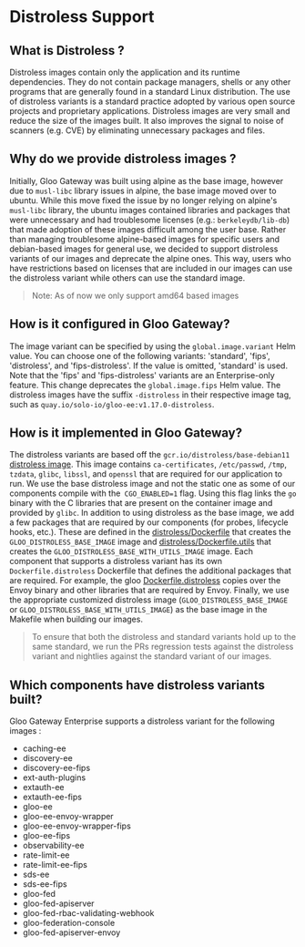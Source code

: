 # Distroless Support

## What is Distroless ?
Distroless images contain only the application and its runtime dependencies. They do not contain package managers, shells or any other programs that are generally found in a standard Linux distribution.
The use of distroless variants is a standard practice adopted by various open source projects and proprietary applications. Distroless images are very small and reduce the size of the images built. It also improves the signal to noise of scanners (e.g. CVE) by eliminating unnecessary packages and files.

## Why do we provide distroless images ?
Initially, Gloo Gateway was built using alpine as the base image, however due to `musl-libc` library issues in alpine, the base image moved over to ubuntu.
While this move fixed the issue by no longer relying on alpine's `musl-libc` library, the ubuntu images contained libraries and packages that were unnecessary and had troublesome licenses (e.g.: `berkeleydb/lib-db`) that made adoption of these images difficult among the user base.
Rather than managing troublesome alpine-based images for specific users and debian-based images for general use, we decided to support distroless variants of our images and deprecate the alpine ones. This way, users who have restrictions based on licenses that are included in our images can use the distroless variant while others can use the standard image.
> Note: As of now we only support amd64 based images

## How is it configured in Gloo Gateway?
The image variant can be specified by using the `global.image.variant` Helm value. You can choose one of the following variants: 'standard', 'fips', 'distroless', and 'fips-distroless'. If the value is omitted, 'standard' is used. Note that the 'fips' and 'fips-distroless' variants are an Enterprise-only feature. This change deprecates the `global.image.fips` Helm value.
The distroless images have the suffix `-distroless` in their respective image tag, such as `quay.io/solo-io/gloo-ee:v1.17.0-distroless`.

## How is it implemented in Gloo Gateway?
The distroless variants are based off the `gcr.io/distroless/base-debian11` [distroless image](https://github.com/GoogleContainerTools/distroless/blob/main/base/README.md#image-contents). This image contains `ca-certificates`, `/etc/passwd`, `/tmp`, `tzdata`, `glibc`, `libssl`, and `openssl` that are required for our application to run. We use the base distroless image and not the static one as some of our components compile with the` CGO_ENABLED=1` flag. Using this flag links the `go` binary with the C libraries  that are present on the container image and provided by `glibc`.
In addition to using distroless as the base image, we add a few packages that are required by our components (for probes, lifecycle hooks, etc.). These are defined in the [distroless/Dockerfile](https://github.com/solo-io/gloo/blob/main/projects/distroless/Dockerfile) that creates the `GLOO_DISTROLESS_BASE_IMAGE` image and [distroless/Dockerfile.utils](https://github.com/solo-io/gloo/blob/main/projects/distroless/Dockerfile.utils) that creates the `GLOO_DISTROLESS_BASE_WITH_UTILS_IMAGE` image.
Each component that supports a distroless variant has its own `Dockerfile.distroless` Dockerfile that defines the additional packages that are required. For example, the gloo [Dockerfile.distroless](https://github.com/solo-io/gloo/blob/main/projects/gloo/cmd/Dockerfile.distroless) copies over the Envoy binary and other libraries that are required by Envoy.
Finally, we use the appropriate customized distroless image (`GLOO_DISTROLESS_BASE_IMAGE` or `GLOO_DISTROLESS_BASE_WITH_UTILS_IMAGE`) as the base image in the Makefile when building our images.
> To ensure that both the distroless and standard variants hold up to the same standard, we run the PRs regression tests against the distroless variant and nightlies against the standard variant of our images.

## Which components have distroless variants built?
Gloo Gateway Enterprise supports a distroless variant for the following images :
- caching-ee
- discovery-ee
- discovery-ee-fips
- ext-auth-plugins
- extauth-ee
- extauth-ee-fips
- gloo-ee
- gloo-ee-envoy-wrapper
- gloo-ee-envoy-wrapper-fips
- gloo-ee-fips
- observability-ee
- rate-limit-ee
- rate-limit-ee-fips
- sds-ee
- sds-ee-fips
- gloo-fed
- gloo-fed-apiserver
- gloo-fed-rbac-validating-webhook
- gloo-federation-console
- gloo-fed-apiserver-envoy
